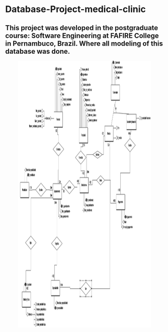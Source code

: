# Database-Project-medical-clinic

## This project was developed in the postgraduate course: Software Engineering at FAFIRE College in Pernambuco, Brazil. Where all modeling of this database was done.

 <figure>
    <img src="Model Entity Relationship - Medical Clinic - Software Engineering- img.png"
         alt="Entity Relationship" width="850" height="850">      
</figure>
